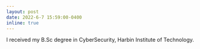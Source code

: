 ```yaml
---
layout: post
date: 2022-6-7 15:59:00-0400
inline: true
---
```


I received my B.Sc degree in CyberSecurity, Harbin Institute of Technology.
